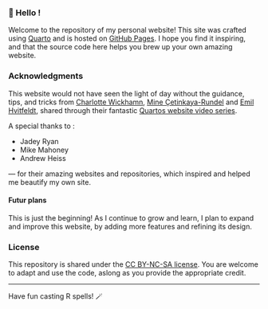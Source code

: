 ### 🧙 Hello !

Welcome to the repository of my personal website! This site was crafted using [Quarto](https://quarto.org/) and is hosted on [GitHub Pages](https://pages.github.com/). I hope you find it inspiring, and that the source code here helps you brew up your own amazing website.

### Acknowledgments

This website would not have seen the light of day without the guidance, tips, and tricks from [Charlotte Wickhamn](https://www.cwick.co.nz/), [Mine Çetinkaya-Rundel](https://mine-cr.com/) and [Emil Hvitfeldt](https://emilhvitfeldt.com/), shared through their fantastic [Quartos website video series](https://quarto.org/docs/blog/posts/2024-12-04-websites-workshop/index.html).

A special thanks to :

-   Jadey Ryan [<i class="bi bi-github"></i>](https://github.com/jadeynryan/jadey_website)
-   Mike Mahoney [<i class="bi bi-github"></i>](https://github.com/mikemahoney218/mm218.dev)
-   Andrew Heiss [<i class="bi bi-github"></i>](https://github.com/andrewheiss/ath-quarto)

— for their amazing websites and repositories, which inspired and helped me beautify my own site.

#### Futur plans

This is just the beginning! As I continue to grow and learn, I plan to expand and improve this website, by adding more features and refining its design.

### License

This repository is shared under the [CC BY-NC-SA license](https://creativecommons.org/licenses/by-nc-sa/4.0/). You are welcome to adapt and use the code, aslong as you provide the appropriate credit.

------------------------------------------------------------------------

Have fun casting R spells! 🪄
